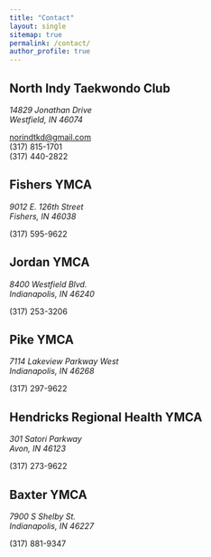 ```yaml
---
title: "Contact"
layout: single
sitemap: true
permalink: /contact/
author_profile: true
---
```

## North Indy Taekwondo Club
<address>
14829 Jonathan Drive<br>
Westfield, IN 46074
</address>


norindtkd@gmail.com<br>
(317) 815-1701<br>
(317) 440-2822


## Fishers YMCA
<address>
9012 E. 126th Street<br>
Fishers, IN 46038
</address>


(317) 595-9622


## Jordan YMCA
<address>
8400 Westfield Blvd.<br>
Indianapolis, IN 46240
</address>


(317) 253-3206


## Pike YMCA
<address>
7114 Lakeview Parkway West<br>
Indianapolis, IN 46268
</address>


(317) 297-9622


## Hendricks Regional Health YMCA
<address>
301 Satori Parkway<br>
Avon, IN 46123
</address>


(317) 273-9622


## Baxter YMCA
<address>
7900 S Shelby St.<br>
Indianapolis, IN 46227
</address>


(317) 881-9347

